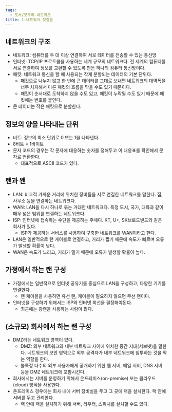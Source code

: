 ```yaml
---
tags:
  - 도서/모두의-네트워크
title: 1-네트워크 첫걸음
---
```



## 네트워크의 구조

- 네트워크: 컴퓨터를 두 대 이상 연결하여 서로 데이터를 전송할 수 있는 통신망
- 인터넷: TCP/IP 프로토콜을 사용하는 세계 규모의 네트워크다. 전 세계의 컴퓨터를 서로 연결하여 정보를 교환할 수 있도록 만든 하나의 컴퓨터 통신망이다.
- 패킷: 네트워크 통신을 할 때 사용되는 작게 분할되는 데이터의 기본 단위다.
    - 패킷으로 나누지 않고 한 번에 큰 데이터를 그대로 보내면 네트워크의 대역폭을 너무 차지해서 다른 패킷의 흐름을 막을 수도 있기 때문이다.
    - 패킷이 순서대로 도착하지 않을 수도 있고, 패킷이 누락될 수도 있기 때문에 패킷에는 번호를 붙인다.
- 큰 데이터는 작은 패킷으로 분할한다.

## 정보의 양을 나타내는 단위

- 비트: 정보의 최소 단위로 0 또는 1을 나타낸다.
- 8비트 = 1바이트
- 문자 코드의 경우는 각 문자에 대응하는 숫자를 정해두고 이 대응표를 확인해서 문자로 변환한다.
    - 대표적으로 ASCII 코드가 있다.

## 랜과 왠

- LAN: 비교적 가까운 거리에 위치한 장비들을 서로 연결한 네트워크를 말한다. 집, 사무소 등을 연결하는 네트워크다.
- WAN: LAN을 다시 하나로 묶는 거대한 네트워크다. 특정 도시, 국가, 대륙과 같이 매우 넓은 범위를 연결하는 네트워크다.
- ISP: 인터넷에 접속하는 수단을 제공하는 주체다. KT, U+, SK브로드밴드와 같은 회사가 있다.
    - ISP가 제공하는 서비스를 사용하여 구축한 네트워크를 WAN이라고 한다.
- LAN은 일반적으로 랜 케이블로 연결하고, 거리가 짧기 때문에 속도가 빠르며 오류가 발생할 확률이 낮다.
- WAN은 속도가 느리고, 거리가 멀기 때문에 오류가 발생할 확률이 높다.

## 가정에서 하는 랜 구성

- 가정에서는 일반적으로 인터넷 공유기를 중심으로 LAN을 구성하고, 다양한 기기를 연결한다.
    - 랜 케이블을 사용하면 유선 랜, 케이블이 필요하지 않으면 무선 랜이다.
- 인터넷을 구성하기 위해서는 ISP와 인터넷 회선을 결정해야된다.
    - 최근에는 광랜을 사용하는 사람이 많다.

## (소규모) 회사에서 하는 랜 구성

- DMZ라는 네트워크 영역이 있다.
    - DMZ: 외부 네트워크와 내부 네트워크 사이에 위치한 중간 지대(서브넷)을 말한다. 네트워크의 보안 영역으로 외부 공격자가 내부 네트워크에 침투하는 것을 막는 역할을 한다.
    - 불특정 다수의 외부 사용자에게 공개하기 위한 웹 서버, 메일 서버, DNS 서버 등을 DMZ 네트워크에 포함시킨다.
- 회사에서는 서버를 운영하기 위해서 온프레미스(on-premise) 또는 클라우드(cloud) 방식을 사용한다.
- 온프레미스 경우에는 회사 내에 서버 장비실을 두고 그 곳에 랙을 설치한다. 랙 안에 서버를 두고 관리한다.
    - 랙 안에 랙을 설치하기 위해 서버, 라우터, 스위치를 설치할 수도 있다.
